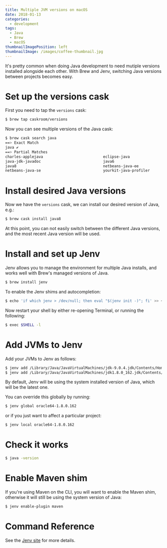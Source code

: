 ```yaml
---
title: Multiple JVM versions on macOS
date: 2018-01-13
categories:
  - development
tags:
  - Java
  - Brew
  - macOS
thumbnailImagePosition: left
thumbnailImage: /images/coffee-thumbnail.jpg
---
```


It's pretty common when doing Java development to need mutiple versions installed alongside each other.
With Brew and Jenv, switching Java versions between projects becomes easy.

<!--more-->


# Set up the versions cask

First you need to tap the `versions` cask:

~~~ sh
$ brew tap caskroom/versions
~~~

Now you can see multiple versions of the Java cask:

~~~ sh
$ brew cask search java
==> Exact Match
java ✔
==> Partial Matches
charles-applejava                           eclipse-java
java-jdk-javadoc                            java6
java8                                       netbeans-java-ee
netbeans-java-se                            yourkit-java-profiler
~~~

# Install desired Java versions

Now we have the `versions` cask, we can install our desired version of Java, e.g.:

~~~ sh
$ brew cask install java8
~~~

At this point, you can not easily switch between the different Java versions, and the most recent Java version will be used.

# Install and set up Jenv

Jenv allows you to manage the environment for multiple Java installs, and works well with Brew's managed versions of Java.

~~~ sh
$ brew install jenv
~~~

To enable the Jenv shims and autocompletion:

~~~ sh
$ echo 'if which jenv > /dev/null; then eval "$(jenv init -)"; fi' >> ~/.bash_profile
~~~

Now restart your shell by either re-opening Terminal, or running the following:

~~~ sh
$ exec $SHELL -l
~~~

# Add JVMs to Jenv

Add your JVMs to Jenv as follows:

~~~  sh
$ jenv add /Library/Java/JavaVirtualMachines/jdk-9.0.4.jdk/Contents/Home/
$ jenv add /Library/Java/JavaVirtualMachines/jdk1.8.0_162.jdk/Contents/Home/
~~~

By default, Jenv will be using the system installed version of Java, which will be the latest one.

You can override this globally by running:

~~~  sh
$ jenv global oracle64-1.8.0.162
~~~

or if you just want to affect a particular project:

~~~ sh
$ jenv local oracle64-1.8.0.162
~~~

# Check it works

~~~  sh
$ java -version
~~~

# Enable Maven shim

If you're using Maven on the CLI, you will want to enable the Maven shim, otherwise it will still be using the system version of Java:

~~~ sh
$ jenv enable-plugin maven
~~~

# Command Reference

See the [Jenv site](http://www.jenv.be/) for more details.
